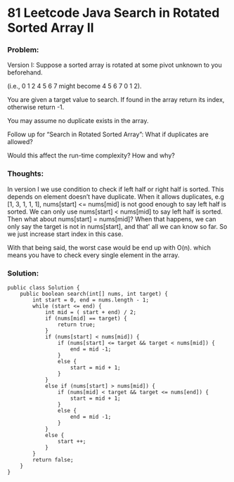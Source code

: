 # 81 Leetcode Java Search in Rotated Sorted Array II


### Problem: 


Version I:
Suppose a sorted array is rotated at some pivot unknown to you beforehand.

(i.e., 0 1 2 4 5 6 7 might become 4 5 6 7 0 1 2).

You are given a target value to search. If found in the array return its index, otherwise return -1.

You may assume no duplicate exists in the array.

Follow up for “Search in Rotated Sorted Array”:
What if duplicates are allowed?

Would this affect the run-time complexity? How and why?


### Thoughts: 


In version I we use condition to check if left half or right half is sorted. This depends on element doesn’t have duplicate.
When it allows duplicates, e.g
[1, 3, 1, 1, 1],
nums[start] <= nums[mid] is not good enough to say left half is sorted.
We can only use nums[start] < nums[mid] to say left half is sorted.
Then what about nums[start] = nums[mid]?
When that happens, we can only say the target is not in nums[start], and that' all we can know so far. So we just increase start index in this case.

With that being said, the worst case would be end up with O(n). which means you have to check every single element in the array.


### Solution:



```
public class Solution {
    public boolean search(int[] nums, int target) {
        int start = 0, end = nums.length - 1;
        while (start <= end) {
            int mid = ( start + end) / 2;
            if (nums[mid] == target) {
                return true;
            }
            if (nums[start] < nums[mid]) {
                if (nums[start] <= target && target < nums[mid]) {
                    end = mid -1;
                }
                else {
                    start = mid + 1;
                }
            }
            else if (nums[start] > nums[mid]) {
                if (nums[mid] < target && target <= nums[end]) {
                    start = mid + 1;
                }
                else {
                    end = mid -1;
                }
            }
            else {
                start ++;
            }
        }
        return false;
    }
}
```

